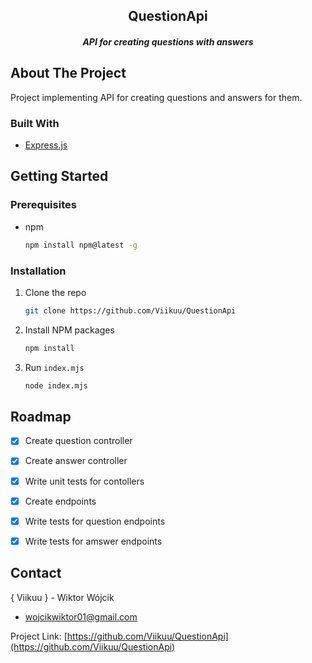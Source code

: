 


<h2 align="center">QuestionApi</h3>

<h5 align="center">API for creating questions with answers</h5>




## About The Project

Project implementing API for creating questions and answers for them.


### Built With

* [Express.js](https://expressjs.com/)

## Getting Started

### Prerequisites

* npm
  ```sh
  npm install npm@latest -g
  ```

### Installation

1. Clone the repo
   ```sh
   git clone https://github.com/Viikuu/QuestionApi
   ```
2. Install NPM packages
   ```sh
   npm install
   ```
3. Run `index.mjs`
   ```sh
   node index.mjs
   ```


## Roadmap

- [x] Create question controller
- [x] Create answer controller
- [x] Write unit tests for contollers
- [x] Create endpoints
- [x] Write tests for question endpoints
- [x] Write tests for amswer endpoints



## Contact

 { Viikuu } - Wiktor Wójcik
- wojcikwiktor01@gmail.com

Project Link: [https://github.com/Viikuu/QuestionApi](https://github.com/Viikuu/QuestionApi)

